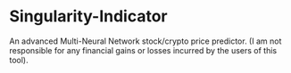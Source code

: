 # Singularity-Indicator
An advanced Multi-Neural Network stock/crypto price predictor. (I am not responsible for any financial gains or losses incurred by the users of this tool).

